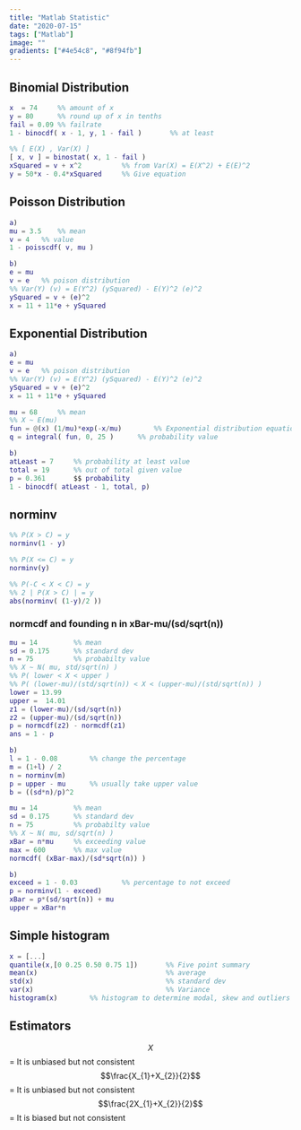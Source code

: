 ```yaml
---
title: "Matlab Statistic"
date: "2020-07-15"
tags: ["Matlab"]
image: ""
gradients: ["#4e54c8", "#8f94fb"]
---
```


## Binomial Distribution
```matlab
x  = 74		%% amount of x
y = 80 		%% round up of x in tenths
fail = 0.09	%% failrate
1 - binocdf( x - 1, y, 1 - fail )		%% at least

%% [ E(X) , Var(X) ]
[ x, v ] = binostat( x, 1 - fail )
xSquared = v + x^2			%% from Var(X) = E(X^2) + E(E)^2
y = 50*x - 0.4*xSquared		%% Give equation
```

## Poisson Distribution
```matlab
a)
mu = 3.5 	%% mean
v = 4	%% value
1 - poisscdf( v, mu )

b)
e = mu
v = e 	%% poison distribution
%% Var(Y) (v) = E(Y^2) (ySquared) - E(Y)^2 (e)^2
ySquared = v + (e)^2
x = 11 + 11*e + ySquared
```

## Exponential Distribution
```matlab
a)
e = mu
v = e 	%% poison distribution
%% Var(Y) (v) = E(Y^2) (ySquared) - E(Y)^2 (e)^2
ySquared = v + (e)^2
x = 11 + 11*e + ySquared

mu = 68		%% mean
%% X ~ E(mu)
fun = @(x) (1/mu)*exp(-x/mu)		%% Exponential distribution equation
q = integral( fun, 0, 25 )		%% probability value

b)
atLeast = 7 	%% probability at least value
total = 19		%% out of total given value
p = 0.361		$$ probability
1 - binocdf( atLeast - 1, total, p)
```

## norminv
```matlab
%% P(X > C) = y
norminv(1 - y)

%% P(X <= C) = y
norminv(y)

%% P(-C < X < C) = y
%% 2 | P(X > C) | = y
abs(norminv( (1-y)/2 ))
```

### normcdf and founding n in xBar-mu/(sd/sqrt(n))
```matlab
mu = 14         %% mean
sd = 0.175      %% standard dev
n = 75          %% probabilty value
%% X ~ N( mu, std/sqrt(n) )
%% P( lower < X < upper )
%% P( (lower-mu)/(std/sqrt(n)) < X < (upper-mu)/(std/sqrt(n)) )
lower = 13.99
upper =  14.01
z1 = (lower-mu)/(sd/sqrt(n))
z2 = (upper-mu)/(sd/sqrt(n))
p = normcdf(z2) - normcdf(z1)
ans = 1 - p

b)
l = 1 - 0.08 		%% change the percentage
m = (1+l) / 2
n = norminv(m)
p = upper - mu		%% usually take upper value
b = ((sd*n)/p)^2
```

```matlab
mu = 14         %% mean
sd = 0.175      %% standard dev
n = 75          %% probabilty value
%% X ~ N( mu, sd/sqrt(n) )
xBar = n*mu		%% exceeding value
max = 600       %% max value
normcdf( (xBar-max)/(sd*sqrt(n)) )

b)
exceed = 1 - 0.03           %% percentage to not exceed
p = norminv(1 - exceed)
xBar = p*(sd/sqrt(n)) + mu
upper = xBar*n
```

## Simple histogram
```matlab
x = [...]
quantile(x,[0 0.25 0.50 0.75 1])       %% Five point summary
mean(x)                                %% average
std(x)                                 %% standard dev
var(x)                                 %% Variance
histogram(x)        %% histogram to determine modal, skew and outliers
```
## Estimators
$$X$$ = It is unbiased but not consistent
$$\frac{X_{1}+X_{2}}{2}$$ = It is unbiased but not consistent
$$\frac{2X_{1}+X_{2}}{2}$$ = It is biased but not consistent